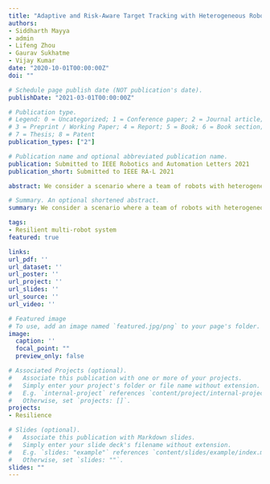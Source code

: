 ```yaml
---
title: "Adaptive and Risk-Aware Target Tracking with Heterogeneous Robot Teams"
authors:
- Siddharth Mayya
- admin
- Lifeng Zhou
- Gaurav Sukhatme
- Vijay Kumar
date: "2020-10-01T00:00:00Z"
doi: ""

# Schedule page publish date (NOT publication's date).
publishDate: "2021-03-01T00:00:00Z"

# Publication type.
# Legend: 0 = Uncategorized; 1 = Conference paper; 2 = Journal article;
# 3 = Preprint / Working Paper; 4 = Report; 5 = Book; 6 = Book section;
# 7 = Thesis; 8 = Patent
publication_types: ["2"]

# Publication name and optional abbreviated publication name.
publication: Submitted to IEEE Robotics and Automation Letters 2021
publication_short: Submitted to IEEE RA-L 2021

abstract: We consider a scenario where a team of robots with heterogeneous sensors must track a set of hostile targets which induce sensory failures on the robots. In particular, the likelihood of failures depends on the proximity between the targets and the robots. We propose a control framework that implicitly addresses the competing objectives of performance maximization and sensor preservation (which impacts the future performance of the team).  Our framework consists of a predictive component---which accounts for the risk of being detected by the target, and a reactive component---which maximizes the performance of the team regardless of the failures that have already occurred. Based on a measure of the abundance of sensors in the team, our framework can generate aggressive and risk-averse robot configurations to track the targets. Crucially, the heterogeneous sensing capabilities of the robots are explicitly considered in each step, allowing for a more expressive risk-performance trade-off. Simulated experiments with induced sensor failures demonstrate the efficacy of the proposed approach.

# Summary. An optional shortened abstract.
summary: We consider a scenario where a team of robots with heterogeneous sensors must track a set of hostile targets which induce sensory failures on the robots.

tags:
- Resilient multi-robot system
featured: true

links:
url_pdf: ''
url_dataset: ''
url_poster: ''
url_project: ''
url_slides: ''
url_source: ''
url_video: ''

# Featured image
# To use, add an image named `featured.jpg/png` to your page's folder.
image:
  caption: ''
  focal_point: ""
  preview_only: false

# Associated Projects (optional).
#   Associate this publication with one or more of your projects.
#   Simply enter your project's folder or file name without extension.
#   E.g. `internal-project` references `content/project/internal-project/index.md`.
#   Otherwise, set `projects: []`.
projects:
- Resilience

# Slides (optional).
#   Associate this publication with Markdown slides.
#   Simply enter your slide deck's filename without extension.
#   E.g. `slides: "example"` references `content/slides/example/index.md`.
#   Otherwise, set `slides: ""`.
slides: ""
---
```

